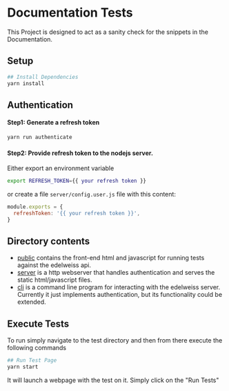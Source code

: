 # Documentation Tests

This Project is designed to act as a sanity check for the snippets in the Documentation.

## Setup

```bash
## Install Dependencies
yarn install
```

## Authentication

#### Step1: Generate a refresh token

```bash
yarn run authenticate
```

#### Step2: Provide refresh token to the nodejs server.

Either export an environment variable

```bash
export REFRESH_TOKEN={{ your refresh token }}
```

or create a file `server/config.user.js` file with this content:

```javascript
module.exports = {
  refreshToken: '{{ your refresh token }}',
}
```

## Directory contents

* [public](./public) contains the front-end html and javascript for running tests against the edelweiss api.
* [server](./server) is a http webserver that handles authentication and serves the static html/javascript files.
* [cli](./cli) is a command line program for interacting with the edelweiss server. Currently it just implements authentication, but its functionality could be extended.

## Execute Tests
To run simply navigate to the test directory and then from there execute the following commands

```bash
## Run Test Page
yarn start
```

It will launch a webpage with the test on it. Simply click on the "Run Tests"
